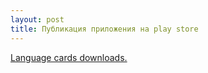 ```yaml
---
layout: post
title: Публикация приложения на play store
---
```


<a href="https://play.google.com/store/apps/details?id=com.kan.langcards">Language cards downloads.</a>
